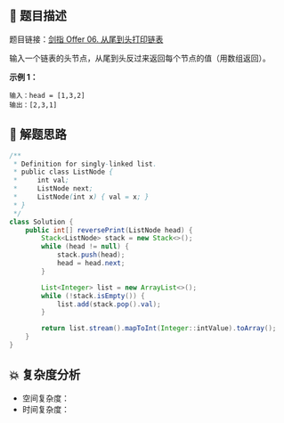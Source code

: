 ## 📃 题目描述

题目链接：[剑指 Offer 06. 从尾到头打印链表](https://leetcode.cn/problems/cong-wei-dao-tou-da-yin-lian-biao-lcof/)

输入一个链表的头节点，从尾到头反过来返回每个节点的值（用数组返回）。

**示例 1：**

```
输入：head = [1,3,2]
输出：[2,3,1]
```

## 🔔 解题思路


```java
/**
 * Definition for singly-linked list.
 * public class ListNode {
 *     int val;
 *     ListNode next;
 *     ListNode(int x) { val = x; }
 * }
 */
class Solution {
    public int[] reversePrint(ListNode head) {
        Stack<ListNode> stack = new Stack<>();
        while (head != null) {
            stack.push(head);
            head = head.next;
        }

        List<Integer> list = new ArrayList<>();
        while (!stack.isEmpty()) {
            list.add(stack.pop().val);
        }

        return list.stream().mapToInt(Integer::intValue).toArray();
    }
}
```

## 💥 复杂度分析

- 空间复杂度：
- 时间复杂度：